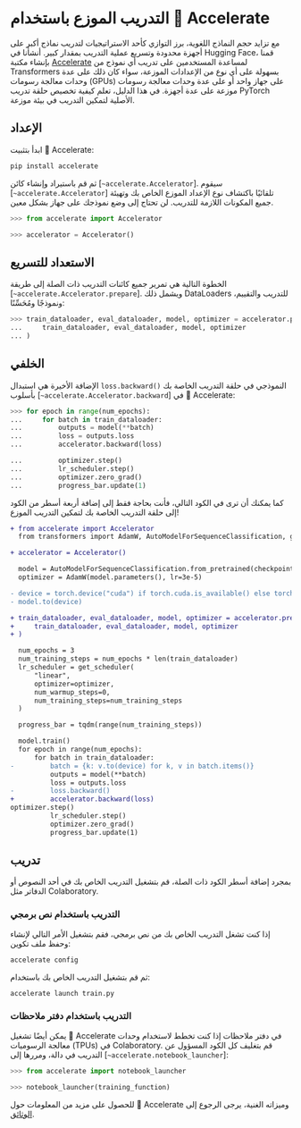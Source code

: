 # التدريب الموزع باستخدام  🤗 Accelerate


مع تزايد حجم النماذج اللغوية، برز التوازي كأحد الاستراتيجيات لتدريب نماذج أكبر على أجهزة محدودة وتسريع عملية التدريب بمقدار كبير.  أنشأنا في Hugging Face، قمنا بإنشاء مكتبة [ Accelerate](https://huggingface.co/docs/accelerate) لمساعدة المستخدمين على تدريب أي نموذج من  Transformers بسهولة على أي نوع من الإعدادات الموزعة، سواء كان ذلك على عدة وحدات معالجة رسومات (GPUs) على جهاز واحد أو على عدة وحدات معالجة رسومات موزعة على عدة أجهزة. في هذا الدليل، تعلم كيفية تخصيص حلقة تدريب PyTorch الأصلية لتمكين التدريب في بيئة موزعة.

## الإعداد

ابدأ بتثبيت 🤗 Accelerate:

```bash
pip install accelerate
```

ثم قم باستيراد وإنشاء كائن [`~accelerate.Accelerator`]. سيقوم [`~accelerate.Accelerator`] تلقائيًا باكتشاف نوع الإعداد الموزع الخاص بك وتهيئة جميع المكونات اللازمة للتدريب. لن تحتاج إلى وضع نموذجك على جهاز بشكل معين.

```py
>>> from accelerate import Accelerator

>>> accelerator = Accelerator()
```

## الاستعداد للتسريع

الخطوة التالية هي تمرير جميع كائنات التدريب ذات الصلة إلى طريقة [`~accelerate.Accelerator.prepare`]. ويشمل ذلك DataLoaders للتدريب والتقييم، ونموذجًا ومُحَسِّنًا:

```py
>>> train_dataloader, eval_dataloader, model, optimizer = accelerator.prepare(
...     train_dataloader, eval_dataloader, model, optimizer
... )
```

## الخلفي

الإضافة الأخيرة هي استبدال `loss.backward()` النموذجي في حلقة التدريب الخاصة بك بأسلوب [`~accelerate.Accelerator.backward`] في 🤗 Accelerate:

```py
>>> for epoch in range(num_epochs):
...     for batch in train_dataloader:
...         outputs = model(**batch)
...         loss = outputs.loss
...         accelerator.backward(loss)

...         optimizer.step()
...         lr_scheduler.step()
...         optimizer.zero_grad()
...         progress_bar.update(1)
```

كما يمكنك أن ترى في الكود التالي، فأنت بحاجة فقط إلى إضافة أربعة أسطر من الكود إلى حلقة التدريب الخاصة بك لتمكين التدريب الموزع!

```diff
+ from accelerate import Accelerator
  from transformers import AdamW, AutoModelForSequenceClassification, get_scheduler

+ accelerator = Accelerator()

  model = AutoModelForSequenceClassification.from_pretrained(checkpoint, num_labels=2)
  optimizer = AdamW(model.parameters(), lr=3e-5)

- device = torch.device("cuda") if torch.cuda.is_available() else torch.device("cpu")
- model.to(device)

+ train_dataloader, eval_dataloader, model, optimizer = accelerator.prepare(
+     train_dataloader, eval_dataloader, model, optimizer
+ )

  num_epochs = 3
  num_training_steps = num_epochs * len(train_dataloader)
  lr_scheduler = get_scheduler(
      "linear",
      optimizer=optimizer,
      num_warmup_steps=0,
      num_training_steps=num_training_steps
  )

  progress_bar = tqdm(range(num_training_steps))

  model.train()
  for epoch in range(num_epochs):
      for batch in train_dataloader:
-         batch = {k: v.to(device) for k, v in batch.items()}
          outputs = model(**batch)
          loss = outputs.loss
-         loss.backward()
+         accelerator.backward(loss)
optimizer.step()
          lr_scheduler.step()
          optimizer.zero_grad()
          progress_bar.update(1)
```

## تدريب

بمجرد إضافة أسطر الكود ذات الصلة، قم بتشغيل التدريب الخاص بك في أحد النصوص أو الدفاتر مثل Colaboratory.

### التدريب باستخدام نص برمجي

إذا كنت تشغل التدريب الخاص بك من نص برمجي، فقم بتشغيل الأمر التالي لإنشاء وحفظ ملف تكوين:

```bash
accelerate config
```

ثم قم بتشغيل التدريب الخاص بك باستخدام:

```bash
accelerate launch train.py
```

### التدريب باستخدام دفتر ملاحظات

يمكن أيضًا تشغيل 🤗 Accelerate في دفتر ملاحظات إذا كنت تخطط لاستخدام وحدات معالجة الرسوميات (TPUs) في Colaboratory. قم بتغليف كل الكود المسؤول عن التدريب في دالة، ومررها إلى [`~accelerate.notebook_launcher`]:

```py
>>> from accelerate import notebook_launcher

>>> notebook_launcher(training_function)
```

للحصول على مزيد من المعلومات حول 🤗 Accelerate وميزاته الغنية، يرجى الرجوع إلى [الوثائق](https://huggingface.co/docs/accelerate).